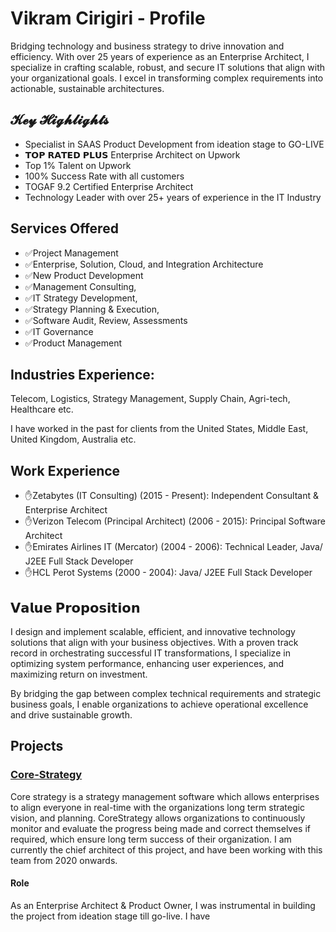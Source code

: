 # Vikram Cirigiri - Profile
Bridging technology and business strategy to drive innovation and efficiency. With over 25 years of experience as an Enterprise Architect, I specialize in crafting scalable, robust, and secure IT solutions that align with your organizational goals. I excel in transforming complex requirements into actionable, sustainable architectures.

## 𝓚𝓮𝔂 𝓗𝓲𝓰𝓱𝓵𝓲𝓰𝓱𝓽𝓼
- Specialist in SAAS Product Development from ideation stage to GO-LIVE
- 𝗧𝗢𝗣 𝗥𝗔𝗧𝗘𝗗 𝗣𝗟𝗨𝗦 Enterprise Architect on Upwork 
- Top 1% Talent on Upwork 
- 100% Success Rate with all customers 
- TOGAF 9.2 Certified Enterprise Architect
- Technology Leader with over 25+ years of experience in the IT Industry  


## Services Offered
- ✅Project Management
- ✅Enterprise, Solution, Cloud, and Integration Architecture
- ✅New Product Development
- ✅Management Consulting,
- ✅IT Strategy Development,
- ✅Strategy Planning & Execution,
- ✅Software Audit, Review, Assessments
- ✅IT Governance
- ✅Product Management

## Industries Experience: 
Telecom, Logistics, Strategy Management, Supply Chain, Agri-tech, Healthcare etc.

I have worked in the past for clients from the United States, Middle East, United Kingdom, Australia etc. 

## Work Experience
- ✋Zetabytes (IT Consulting) (2015 - Present): Independent Consultant & Enterprise Architect
- ✋Verizon Telecom (Principal Architect) (2006 - 2015): Principal Software Architect 
- ✋Emirates Airlines IT (Mercator) (2004 - 2006): Technical Leader, Java/ J2EE Full Stack Developer 
- ✋HCL Perot Systems (2000 - 2004): Java/ J2EE Full Stack Developer

## 𝗩𝗮𝗹𝘂𝗲 𝗣𝗿𝗼𝗽𝗼𝘀𝗶𝘁𝗶𝗼𝗻
I design and implement scalable, efficient, and innovative technology solutions that align with your business objectives. With a proven track record in orchestrating successful IT transformations, I specialize in optimizing system performance, enhancing user experiences, and maximizing return on investment. 

By bridging the gap between complex technical requirements and strategic business goals, I enable organizations to achieve operational excellence and drive sustainable growth.

## Projects

### [Core-Strategy](www.core-strategy.us)
Core strategy is a strategy management software which allows enterprises to align everyone in real-time with the organizations long term strategic vision, and planning. CoreStrategy allows organizations to continuously monitor and evaluate the progress being made and correct themselves if required, which ensure long term success of their organization. I am currently the chief architect of this project, and have been working with this team from 2020 onwards.

#### Role
As an Enterprise Architect & Product Owner, I was instrumental in building the project from ideation stage till go-live. I have  

